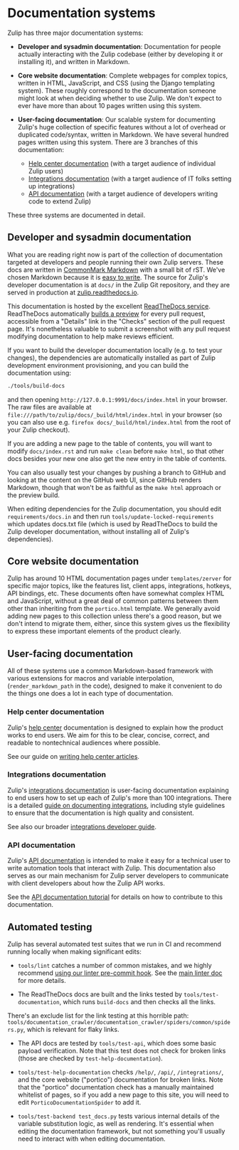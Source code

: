 # Documentation systems

Zulip has three major documentation systems:

- **Developer and sysadmin documentation**: Documentation for people
  actually interacting with the Zulip codebase (either by developing
  it or installing it), and written in Markdown.

- **Core website documentation**: Complete webpages for complex topics,
  written in HTML, JavaScript, and CSS (using the Django templating
  system). These roughly correspond to the documentation someone
  might look at when deciding whether to use Zulip. We don't expect
  to ever have more than about 10 pages written using this system.

- **User-facing documentation**: Our scalable system for documenting
  Zulip's huge collection of specific features without a lot of
  overhead or duplicated code/syntax, written in Markdown. We have
  several hundred pages written using this system. There are 3
  branches of this documentation:
  - [Help center documentation](#help-center-documentation)
    (with a target audience of individual Zulip users)
  - [Integrations documentation](#integrations-documentation)
    (with a target audience of IT folks setting up integrations)
  - [API documentation](#api-documentation) (with a target audience
    of developers writing code to extend Zulip)

These three systems are documented in detail.

## Developer and sysadmin documentation

What you are reading right now is part of the collection of
documentation targeted at developers and people running their own
Zulip servers. These docs are written in
[CommonMark Markdown](https://commonmark.org/) with a small bit of rST.
We've chosen Markdown because it is
[easy to write](https://commonmark.org/help/). The source for Zulip's
developer documentation is at `docs/` in the Zulip Git repository, and
they are served in production at
[zulip.readthedocs.io](https://zulip.readthedocs.io/en/latest/).

This documentation is hosted by the excellent [ReadTheDocs
service](https://readthedocs.org/). ReadTheDocs automatically [builds
a preview](https://docs.readthedocs.io/en/stable/pull-requests.html)
for every pull request, accessible from a "Details" link in the
"Checks" section of the pull request page. It's nonetheless valuable
to submit a screenshot with any pull request modifying documentation
to help make reviews efficient.

If you want to build the developer documentation locally (e.g. to test
your changes), the dependencies are automatically installed as part of
Zulip development environment provisioning, and you can build the
documentation using:

```bash
./tools/build-docs
```

and then opening `http://127.0.0.1:9991/docs/index.html` in your
browser. The raw files are available at
`file:///path/to/zulip/docs/_build/html/index.html` in your browser
(so you can also use e.g. `firefox docs/_build/html/index.html` from
the root of your Zulip checkout).

If you are adding a new page to the table of contents, you will want
to modify `docs/index.rst` and run `make clean` before `make html`, so
that other docs besides your new one also get the new entry in the
table of contents.

You can also usually test your changes by pushing a branch to GitHub
and looking at the content on the GitHub web UI, since GitHub renders
Markdown, though that won't be as faithful as the `make html`
approach or the preview build.

When editing dependencies for the Zulip documentation, you should edit
`requirements/docs.in` and then run `tools/update-locked-requirements`
which updates docs.txt file (which is used by ReadTheDocs to build the
Zulip developer documentation, without installing all of Zulip's
dependencies).

## Core website documentation

Zulip has around 10 HTML documentation pages under `templates/zerver`
for specific major topics, like the features list, client apps,
integrations, hotkeys, API bindings, etc. These documents often have
somewhat complex HTML and JavaScript, without a great deal of common
patterns between them other than inheriting from the `portico.html`
template. We generally avoid adding new pages to this collection
unless there's a good reason, but we don't intend to migrate them,
either, since this system gives us the flexibility to express these
important elements of the product clearly.

## User-facing documentation

All of these systems use a common Markdown-based framework with
various extensions for macros and variable interpolation,
(`render_markdown_path` in the code), designed to make it convenient
to do the things one does a lot in each type of documentation.

### Help center documentation

Zulip's [help center](https://zulip.com/help/) documentation is
designed to explain how the product works to end users. We aim for
this to be clear, concise, correct, and readable to nontechnical
audiences where possible.

See our guide on [writing help center articles](helpcenter.md).

### Integrations documentation

Zulip's [integrations documentation](https://zulip.com/integrations)
is user-facing documentation explaining to end users how to set up each
of Zulip's more than 100 integrations. There is a detailed [guide on
documenting integrations](integrations.md), including style guidelines
to ensure that the documentation is high quality and consistent.

See also our broader [integrations developer
guide](https://zulip.com/api/integrations-overview).

### API documentation

Zulip's [API documentation](https://zulip.com/api/) is intended to make
it easy for a technical user to write automation tools that interact
with Zulip. This documentation also serves as our main mechanism for
Zulip server developers to communicate with client developers about
how the Zulip API works.

See the [API documentation tutorial](api.md) for
details on how to contribute to this documentation.

## Automated testing

Zulip has several automated test suites that we run in CI and
recommend running locally when making significant edits:

- `tools/lint` catches a number of common mistakes, and we highly
  recommend
  [using our linter pre-commit hook](../git/zulip-tools.html#set-up-git-repo-script).
  See the [main linter doc](../testing/linters.md) for more details.

- The ReadTheDocs docs are built and the links tested by
  `tools/test-documentation`, which runs `build-docs` and then checks
  all the links.

There's an exclude list for the link testing at this horrible path:
`tools/documentation_crawler/documentation_crawler/spiders/common/spiders.py`,
which is relevant for flaky links.

- The API docs are tested by `tools/test-api`, which does some basic
  payload verification. Note that this test does not check for broken
  links (those are checked by `test-help-documentation`).

- `tools/test-help-documentation` checks `/help/`, `/api/`,
  `/integrations/`, and the core website ("portico") documentation for
  broken links. Note that the "portico" documentation check has a
  manually maintained whitelist of pages, so if you add a new page to
  this site, you will need to edit `PorticoDocumentationSpider` to add it.

- `tools/test-backend test_docs.py` tests various internal details of
  the variable substitution logic, as well as rendering. It's
  essential when editing the documentation framework, but not
  something you'll usually need to interact with when editing
  documentation.
